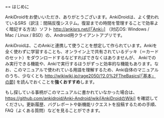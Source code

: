 == はじめに

AnkiDroidをお使いいただき、ありがとうございます。AnkiDroidは、よく使われているSRS（訳注：間隔反復システム。復習までの時間を管理することで効率よく暗記する方法）ソフト
 http://ankisrs.net/[「Anki」] （対応OS: Windows / Mac / Linux / BSD）の、Android用クライアントアプリです。
 
AnkiDroidは、このAnkiと連携して使うことを想定して作られています。Ankiを全く使わずに学習することも、オンライン上で共有されているデッキ（＝カードのセット）をダウンロードするなどすればできなくはありませんが、
Ankiでのみ実行できる機能や、Ankiで実行するほうがずっと効率的な機能もあります。なお、このマニュアルで使われている用語を理解するため、Anki自体のマニュアルのうち、少なくとも http://wikiwiki.jp/rage2050/?2.0%2FTheBasics[「基本」の節] を読んでおくことを**強くおすすめ**します。

もし探している事柄がこのマニュアルに書かれていなかった場合は、 https://github.com/ankidroid/Anki-Android/wiki[AnkiDroidのWiki] を確認してください。更新履歴、バグレポートや新機能リクエストを投稿するための手順、FAQ（よくある質問）などを見ることができます。
